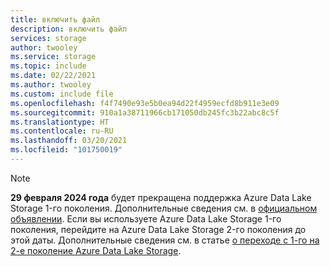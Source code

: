 ```yaml
---
title: включить файл
description: включить файл
services: storage
author: twooley
ms.service: storage
ms.topic: include
ms.date: 02/22/2021
ms.author: twooley
ms.custom: include file
ms.openlocfilehash: f4f7490e93e5b0ea94d22f4959ecfd8b911e3e09
ms.sourcegitcommit: 910a1a38711966cb171050db245fc3b22abc8c5f
ms.translationtype: HT
ms.contentlocale: ru-RU
ms.lasthandoff: 03/20/2021
ms.locfileid: "101750019"
---
```

> [!NOTE]
> **29 февраля 2024 года** будет прекращена поддержка Azure Data Lake Storage 1-го поколения. Дополнительные сведения см. в [официальном объявлении](https://azure.microsoft.com/updates/action-required-switch-to-azure-data-lake-storage-gen2-by-29-february-2024/). Если вы используете Azure Data Lake Storage 1-го поколения, перейдите на Azure Data Lake Storage 2-го поколения до этой даты. Дополнительные сведения см. в статье [о переходе с 1-го на 2-е поколение Azure Data Lake Storage](../articles/storage/blobs/data-lake-storage-migrate-gen1-to-gen2.md). 


